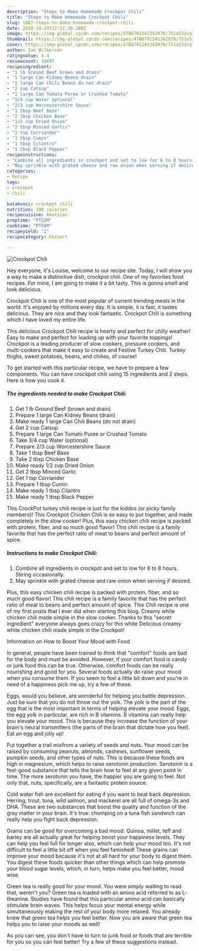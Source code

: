 ```yaml
---
description: "Steps to Make Homemade Crockpot Chili"
title: "Steps to Make Homemade Crockpot Chili"
slug: 1807-steps-to-make-homemade-crockpot-chili
date: 2020-10-29T22:52:30.380Z
image: https://img-global.cpcdn.com/recipes/4788791241342976/751x532cq70/crockpot-chili-recipe-main-photo.jpg
thumbnail: https://img-global.cpcdn.com/recipes/4788791241342976/751x532cq70/crockpot-chili-recipe-main-photo.jpg
cover: https://img-global.cpcdn.com/recipes/4788791241342976/751x532cq70/crockpot-chili-recipe-main-photo.jpg
author: Ian Wilkerson
ratingvalue: 4.4
reviewcount: 10697
recipeingredient:
- "1 lb Ground Beef brown and drain"
- "1 large Can Kidney Beans drain"
- "1 large Can Chili Beans do not drain"
- "2 cup Catsup"
- "1 large Can Tomato Puree or Crushed Tomato"
- "3/4 cup Water optional"
- "2/3 cup Worcestershire Sauce"
- "1 tbsp Beef Base"
- "2 tbsp Chicken Base"
- "1/2 cup Dried Onion"
- "2 tbsp Minced Garlic"
- "1 tsp Corriander"
- "1 tbsp Cumin"
- "1 tbsp Cilantro"
- "1 tbsp Black Pepper"
recipeinstructions:
- "Combine all ingredients in crockpot and set to low for 6 to 8 hours. Stiring occasionally."
- "May sprinkle with grated cheese and raw onion when serving if desired."
categories:
- Recipe
tags:
- crockpot
- chili

katakunci: crockpot chili 
nutrition: 188 calories
recipecuisine: American
preptime: "PT22M"
cooktime: "PT50M"
recipeyield: "1"
recipecategory: Dessert

---
```



![Crockpot Chili](https://img-global.cpcdn.com/recipes/4788791241342976/751x532cq70/crockpot-chili-recipe-main-photo.jpg)

Hey everyone, it's Louise, welcome to our recipe site. Today, I will show you a way to make a distinctive dish, crockpot chili. One of my favorites food recipes. For mine, I am going to make it a bit tasty. This is gonna smell and look delicious.

Crockpot Chili is one of the most popular of current trending meals in the world. It's enjoyed by millions every day. It is simple, it is fast, it tastes delicious. They are nice and they look fantastic. Crockpot Chili is something which I have loved my entire life.

This delicious Crockpot Chili recipe is hearty and perfect for chilly weather! Easy to make and perfect for loading up with your favorite toppings! Crockpot is a leading producer of slow cookers, pressure cookers, and multi-cookers that make it easy to create and Festive Turkey Chili. Turkey thighs, sweet potatoes, beans, and chilies, of course!


To get started with this particular recipe, we have to prepare a few components. You can have crockpot chili using 15 ingredients and 2 steps. Here is how you cook it.

<!--inarticleads1-->

##### The ingredients needed to make Crockpot Chili:

1. Get 1 lb Ground Beef (brown and drain)
1. Prepare 1 large Can Kidney Beans (drain)
1. Make ready 1 large Can Chili Beans (do not drain)
1. Get 2 cup Catsup
1. Prepare 1 large Can Tomato Puree or Crushed Tomato
1. Take 3/4 cup Water (optional)
1. Prepare 2/3 cup Worcestershire Sauce
1. Take 1 tbsp Beef Base
1. Take 2 tbsp Chicken Base
1. Make ready 1/2 cup Dried Onion
1. Get 2 tbsp Minced Garlic
1. Get 1 tsp Corriander
1. Prepare 1 tbsp Cumin
1. Make ready 1 tbsp Cilantro
1. Make ready 1 tbsp Black Pepper


This CrockPot turkey chili recipe is just for the kiddos (or picky family members)! This Crockpot Chicken Chili is so easy to put together, and made completely in the slow cooker! Plus, this easy chicken chili recipe is packed with protein, fiber, and so much good flavor! This chili recipe is a family favorite that has the perfect ratio of meat to beans and perfect amount of spice. 

<!--inarticleads2-->

##### Instructions to make Crockpot Chili:

1. Combine all ingredients in crockpot and set to low for 6 to 8 hours. Stiring occasionally.
1. May sprinkle with grated cheese and raw onion when serving if desired.


Plus, this easy chicken chili recipe is packed with protein, fiber, and so much good flavor! This chili recipe is a family favorite that has the perfect ratio of meat to beans and perfect amount of spice. This Chili recipe is one of my first posts that I ever did when starting this blog. Creamy white chicken chili made simple in the slow cooker. Thanks to this &#34;secret ingredient&#34; everyone always goes crazy for this white Delicious creamy white chicken chili made simple in the Crockpot! 

Information on How to Boost Your Mood with Food


In general, people have been trained to think that "comfort" foods are bad for the body and must be avoided. However, if your comfort food is candy or junk food this can be true. Otherwise, comfort foods can be really nourishing and good for you. Several foods actually do raise your mood when you consume them. If you seem to feel a little bit down and you're in need of a happiness pick me up, try a few of these.

Eggs, would you believe, are wonderful for helping you battle depression. Just be sure that you do not throw out the yolk. The yolk is the part of the egg that is the most important in terms of helping elevate your mood. Eggs, the egg yolk in particular, are rich in B vitamins. B vitamins can really help you elevate your mood. This is because they increase the function of your brain's neural transmitters (the parts of the brain that dictate how you feel). Eat an egg and jolly up!

Put together a trail mixfrom a variety of seeds and nuts. Your mood can be raised by consuming peanuts, almonds, cashews, sunflower seeds, pumpkin seeds, and other types of nuts. This is because these foods are high in magnesium, which helps to raise serotonin production. Serotonin is a feel-good substance that tells the brain how to feel at any given point in time. The more serotonin you have, the happier you are going to feel. Not only that, nuts, specifically, are a fantastic protein source.

Cold water fish are excellent for eating if you want to beat back depression. Herring, trout, tuna, wild salmon, and mackerel are all full of omega-3s and DHA. These are two substances that boost the quality and function of the gray matter in your brain. It's true: chomping on a tuna fish sandwich can really help you fight back depression. 

Grains can be good for overcoming a bad mood. Quinoa, millet, teff and barley are all actually great for helping boost your happiness levels. They can help you feel full for longer also, which can help your mood too. It's not difficult to feel a little bit off when you feel famished! These grains can improve your mood because it's not at all hard for your body to digest them. You digest these foods quicker than other things which can help promote your blood sugar levels, which, in turn, helps make you feel better, mood wise.

Green tea is really good for your mood. You were simply waiting to read that, weren't you? Green tea is loaded with an amino acid referred to as L-theanine. Studies have found that this particular amino acid can basically stimulate brain waves. This helps focus your mental energy while simultaneously making the rest of your body more relaxed. You already knew that green tea helps you feel better. Now you are aware that green tea helps you to raise your moods as well!

As you can see, you don't have to turn to junk food or foods that are terrible for you so you can feel better! Try  a few  of  these  suggestions  instead.

